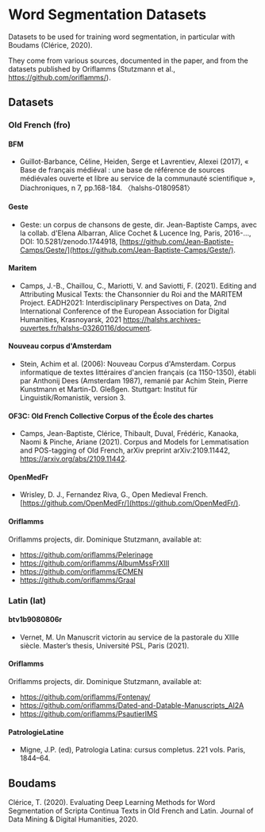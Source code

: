 # Word Segmentation Datasets

Datasets to be used for training word segmentation, in particular with Boudams (Clérice, 2020).

They come from various sources, documented in the paper, and from the datasets published by Oriflamms (Stutzmann et al., https://github.com/oriflamms/).

## Datasets

### Old French (fro)

#### BFM 

-  Guillot-Barbance, Céline, Heiden, Serge et Lavrentiev, Alexei (2017), « Base de français médiéval : une base de référence de sources médiévales ouverte et libre au service de la communauté scientifique », Diachroniques, n 7, pp.168-184. 〈halshs-01809581〉

#### Geste

- Geste: un corpus de chansons de geste, dir. Jean-Baptiste Camps, avec la collab. d'Elena Albarran, Alice Cochet & Lucence Ing, Paris, 2016-…, DOI: 10.5281/zenodo.1744918, [https://github.com/Jean-Baptiste-Camps/Geste/](https://github.com/Jean-Baptiste-Camps/Geste/).

#### Maritem

- Camps, J.-B., Chaillou, C., Mariotti, V. and Saviotti, F. (2021). Editing and Attributing Musical Texts: the Chansonnier du Roi and the MARITEM Project. EADH2021: Interdisciplinary Perspectives on Data, 2nd International Conference of the European Association for Digital Humanities, Krasnoyarsk, 2021 https://halshs.archives-ouvertes.fr/halshs-03260116/document.

#### Nouveau corpus d'Amsterdam

- Stein, Achim et al. (2006): Nouveau Corpus d'Amsterdam. Corpus informatique de textes littéraires d'ancien français (ca 1150-1350), établi par Anthonij Dees (Amsterdam 1987), remanié par Achim Stein, Pierre Kunstmann et Martin-D. Gleßgen. Stuttgart: Institut für Linguistik/Romanistik, version 3.

#### OF3C: Old French Collective Corpus of the École des chartes

- Camps, Jean-Baptiste, Clérice, Thibault, Duval, Frédéric, Kanaoka, Naomi & Pinche, Ariane (2021). Corpus and Models for Lemmatisation and POS-tagging of Old French, arXiv preprint arXiv:2109.11442, https://arxiv.org/abs/2109.11442.

#### OpenMedFr

- Wrisley, D. J., Fernandez Riva, G., Open Medieval French. [https://github.com/OpenMedFr/](https://github.com/OpenMedFr/).

#### Oriflamms

Oriflamms projects, dir. Dominique Stutzmann, available at:

- https://github.com/oriflamms/Pelerinage
- https://github.com/oriflamms/AlbumMssFrXIII
- https://github.com/oriflamms/ECMEN
- https://github.com/oriflamms/Graal


### Latin (lat)

#### btv1b9080806r

- Vernet, M. Un Manuscrit victorin au service de la pastorale du XIIIe siècle. Master’s thesis, Université PSL, Paris (2021).

#### Oriflamms

Oriflamms projects, dir. Dominique Stutzmann, available at:

- https://github.com/oriflamms/Fontenay/
- https://github.com/oriflamms/Dated-and-Datable-Manuscripts_AI2A
- https://github.com/oriflamms/PsautierIMS

#### PatrologieLatine

- Migne, J.P. (ed), Patrologia Latina: cursus completus. 221 vols. Paris, 1844–64.

## Boudams

Clérice, T. (2020). Evaluating Deep Learning Methods for Word Segmentation of Scripta Continua Texts in Old French and Latin. Journal of Data Mining & Digital Humanities, 2020.
